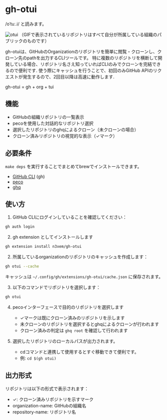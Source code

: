 # gh-otui

/oˈtuː.i/ と読みます。


![otui](https://github.com/user-attachments/assets/0c7626eb-c639-4f4c-86e1-b4ba6dab5bec)
（GIFで表示されているリポジトリはすべて自分が所属している組織のパブリックのものです）




gh-otuiは、GitHubのOrganizationのリポジトリを簡単に閲覧・クローンし、クローン先のpathを出力するCLIツールです。
特に複数のリポジトリを横断して開発している場合、リポジトリ名さえ知っていればCLIのみでクローンを完結できるので便利です.
使う際にキャッシュを行うことで、初回のみGitHub APIのリクエストが発生するので、2回目以降は高速に動作します.

gh-otui = gh + org + tui

## 機能

- GitHubの組織リポジトリの一覧表示
- pecoを使用した対話的なリポジトリ選択
- 選択したリポジトリのghqによるクローン（未クローンの場合）
- クローン済みリポジトリの視覚的な表示（✓マーク）

## 必要条件

`make deps` を実行することでまとめてbrewでインストールできます。

- [GitHub CLI](https://cli.github.com/) (gh)
- [peco](https://github.com/peco/peco)
- [ghq](https://github.com/x-motemen/ghq)

## 使い方

1. GitHub CLIにログインしていることを確認してください：

```bash
gh auth login
```

2. gh extension としてインストールします
```bash
gh extension install n3xem/gh-otui
```

2. 所属しているorganizationのリポジトリのキャッシュを作成します：

```bash
gh otui --cache
```

キャッシュは `~/.config/gh/extensions/gh-otui/cache.json` に保存されます。

3. 以下のコマンドでリポジトリを選択します：

```bash
gh otui
```

4. pecoインターフェースで目的のリポジトリを選択します
   - ✓マークは既にクローン済みのリポジトリを示します
   - 未クローンのリポジトリを選択するとghqによるクローンが行われます
   - クローン済みの判定は `ghq root` を確認して行われます

5. 選択したリポジトリのローカルパスが出力されます。
   - cdコマンドと連携して使用するとすぐ移動できて便利です。
   - 例: `cd $(gh otui)`


## 出力形式

リポジトリは以下の形式で表示されます：
- ✓: クローン済みリポジトリを示すマーク
- organization-name: GitHubの組織名
- repository-name: リポジトリ名
